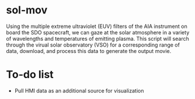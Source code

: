 # sol-mov
Using the multiple extreme ultraviolet (EUV) filters of the AIA instrument on board the SDO spacecraft, we can gaze at the solar atmosphere in a variety of wavelengths and temperatures of emitting plasma. This script will search through the virual solar observatory (VSO) for a corresponding range of data, download, and process this data to generate the output movie.

# To-do list
- Pull HMI data as an additional source for visualization
